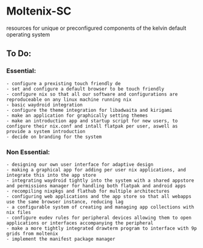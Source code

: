 # Moltenix-SC
resources for unique or preconfigured components of the kelvin default operating system

## To Do:

  ### Essential:

    - configure a prexisting touch friendly de
    - set and configure a default browser to be touch friendly
    - configure nix so that all our software and configurations are reproduceable on any linux machine running nix
    - basic waydroid integration
    - configure the theme integration for libadwaita and kirigami
    - make an application for graphically setting themes
    - make an introduction app and startup script for new users, to configure their nix.conf and intall flatpak per user, aswell as provide a system introduction
    - decide on branding for the system

  ### Non Essential:

    - designing our own user interface for adaptive design
    - making a graphical app for adding per user nix applications, and integrate this into the app store
    - integrating waydroid tightly into the system with a shared appstore and permissions manager for handling both flatpak and android apps
    - recompiling nixpkgs and flathub for multiple architectures
    - configuring web applications and the app store so that all webapps use the same browser instance, reducing lag
    - a configurable system of creating and managing app collections with nix files
    - configure eudev rules for peripheral devices allowing them to open applications or interfaces accompanying the peripheral
    - make a more tightly integrated drawterm program to interface with 9p grids from moltenix
    - implement the manifest package manager
